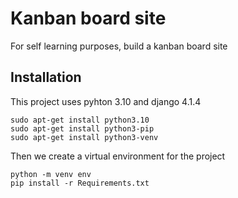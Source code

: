 # Kanban board site
For self learning purposes, build a kanban board site

## Installation
This project uses pyhton 3.10 and django 4.1.4
```
sudo apt-get install python3.10
sudo apt-get install python3-pip
sudo apt-get install python3-venv
```

Then we create a virtual environment for the project
```
python -m venv env
pip install -r Requirements.txt
```